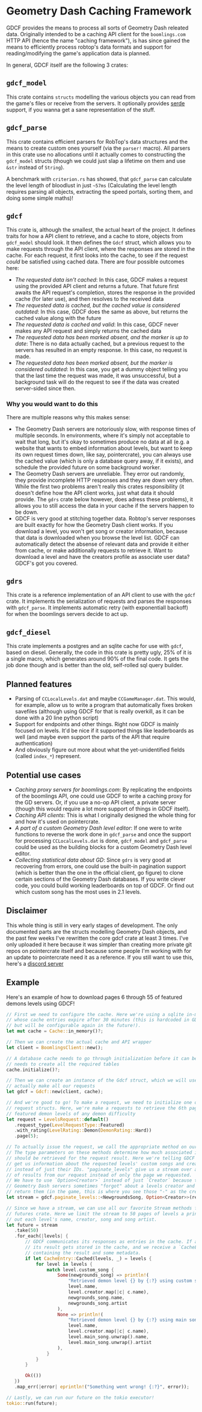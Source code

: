 # Geometry Dash Caching Framework

GDCF provides the means to process all sorts of Geometry Dash releated data. Originally intended to be a caching API client for the `boomlings.com` HTTP API (hence the name "caching framework"), is has since gained the means to efficiently process robtop's data formats and support for reading/modifying the game's application data is planned.

In general, GDCF itself are the following 3 crates:

## `gdcf_model`

This crate contains `structs` modelling the various objects you can read from the game's files or receive from the servers. It optionally provides [serde](https://github.com/serde-rs/serde) support, if you wanna get a sane representation of the stuff.

## `gdcf_parse`

This crate contains efficient parsers for RobTop's data structures and the means to create custom ones yourself (via the `parser!` macro). All parsers in this crate use no allocations until it actually comes to constructing the `gdcf_model` structs (though we could just slap a lifetime on them and use `&str` instead of `String`).

A benchmark with `criterion.rs` has showed, that `gdcf_parse` can calculate the level length of bloodlust in just `~57ms` (Calculating the level length requires parsing all objects, extracting the speed portals, sorting them, and doing some simple maths)!

## `gdcf`

This crate is, although the smallest, the actual heart of the project. It defines traits for how a API client to retrieve, and a cache to store, objects from `gdcf_model` should look. It then defines the `Gdcf` struct, which allows you to make requests through the API client, where the responses are stored in the cache. For each request, it first looks into the cache, to see if the request _could_ be satisfied using cached data. There are four possible outcomes here:

- _The requested data isn't cached_: In this case, GDCF makes a request using the provided API client and returns a future. That future first awaits the API request's completion, stores the response in the provided cache (for later use), and then resolves to the received data
- _The requested data is cached, but the cached value is considered outdated_: In this case, GDCF does the same as above, but returns the cached value along with the future
- _The requested data is cached and valid_: In this case, GDCF never makes any API request and simply returns the cached data
- _The requested data has been marked absent, and the marker is up to date_: There is no data actually cached, but a previous request to the servers has resulted in an empty response. In this case, no request is made.
- _The requested data has been marked absent, but the marker is considered outdated_: In this case, you get a dummy object telling you that the last time the request was made, it was unsuccessful, but a background task will do the request to see if the data was created server-sided since then. 

### Why you would want to do this

There are multiple reasons why this makes sense:

- The Geometry Dash servers are notoriously slow, with response times of multiple seconds. In environments, where it's simply not acceptable to wait that long, but it's okay to sometimes produce no data at all (e.g. a website that wants to embed information about levels, but want to keep its own request times down, like say, pointercrate), you can always use the cached value (which is only a database query away, if it exists), and schedule the provided future on some background worker.
- The Geometry Dash servers are unreliable. They error out randomly, they provide incomplete HTTP responses and they are down very often. While the first two problems aren't really this crates responsibility (it doesn't define how the API client works, just what data it should provide. The `gdrs` crate below however, does adress these problems), it allows you to still access the data in your cache if the servers happen to be down.
- GDCF is very good at stitching together data. Robtop's server responses are built exactly for how the Geometry Dash client works. If you download a level, you won't get song or creator information, because that data is downloaded when you browse the level list. GDCF can automatically detect the absense of relevant data and provide it either from cache, or make additionally requests to retrieve it. Want to download a level and have the creators profile as associate user data? GDCF's got you covered.

## `gdrs`

This crate is a reference implementation of an API client to use with the `gdcf` crate. It implements the serialization of requests and parses the responses with `gdcf_parse`. It implements automatic retry (with exponentiall backoff) for when the boomlings servers decide to act up.

## `gdcf_diesel`

This crate implements a postgres and an sqlite cache for use with `gdcf`, based on diesel. Generally, the code in this crate is pretty ugly, 25% of it is a single macro, which generates around 90% of the final code. It gets the job done though and is better than the old, self-rolled sql query builder.

## Planned features

- Parsing of `CCLocalLevels.dat` and maybe `CCGameManager.dat`. This would, for example, allow us to write a program that automatically fixes broken savefiles (although using GDCF for that is really overkill, as it can be done with a 20 line python script)
- Support for endpoints and other things. Right now GDCF is mainly focused on levels. It'd be nice if it supported things like leaderboards as well (and maybe even support the parts of the API that require authentication)
- And obviously figure out more about what the yet-unidentified fields (called `index_*`) represent.

## Potential use cases

- _Caching proxy servers for boomlings.com_: By replicating the endpoints of the boomlings API, one could use GDCF to write a caching proxy for the GD servers. Or, if you use a no-op API client, a private server (though this would require a lot more support of things in GDCF itself).
- _Caching API clients_: This is what I originally designed the whole thing for and how it's used on pointercrate.
- _A part of a custom Geometry Dash level editor_: If one were to write functions to reverse the work done in `gdcf_parse` and once the support for processing `CCLocalLevels.dat` is done, `gdcf_model` and `gdcf_parse` could be used as the building blocks for a custom Geometry Dash level editor.
- _Collecting statistical data about GD_: Since `gdrs` is very good at recovering from errors, one could use the built-in pagination support (which is better than the one in the official client, go figure) to clone certain sections of the Geometry Dash databases. If you write clever code, you could build working leaderboards on top of GDCF. Or find out which custom song has the most uses in 2.1 levels.

## Disclaimer

This whole thing is still in very early stages of development. The only documented parts are the structs modelling Geometry Dash objects, and the past few weeks I've rewritten the core gdcf crate at least 3 times. I've only uploaded it here because it was simpler than creating more private git repos on pointercrate itself and because some people I'm working with for an update to pointercrate need it as a reference. If you still want to use this, here's a [discord server](https://discord.gg/sQewUEB)

## Example

Here's an example of how to download pages 6 through 55 of featured demons levels using GDCF!

```rust
// First we need to configure the cache. Here we're using a sqlite in-memory database
// whose cache entries expire after 30 minutes (this is hardcoded in GDCF right now,
// but will be configurable again in the future!).
let mut cache = Cache::in_memory()?;

// Then we can create the actual cache and API wrapper
let client = BoomlingsClient::new();

// A database cache needs to go through initialization before it can be used, as it
// needs to create all the required tables
cache.initialize()?;

// Then we can create an instance of the Gdcf struct, which we will use to
// actually make all our requests
let gdcf = Gdcf::new(client, cache);

// And we're good to go! To make a request, we need to initialize one of the
// request structs. Here, we're make a requests to retrieve the 6th page of
// featured demon levels of any demon difficulty
let request = LevelsRequest::default()
   .request_type(LevelRequestType::Featured)
   .with_rating(LevelRating::Demon(DemonRating::Hard))
   .page(5);

// To actually issue the request, we call the appropriate method on our Gdcf instance.
// The type parameters on these methods determine how much associated information
// should be retrieved for the request result. Here we're telling GDCF to also
// get us information about the requested levels' custom songs and creators
// instead of just their IDs. "paginate_levels" give us a stream over all pages
// of results from our request instead of only the page we requested.
// We have to use `Option<Creator>` instead of just `Creator` because the
// Geometry Dash servers sometimes "forgot" about a levels creator and simply do not
// return them (in the game, this is where you see those "-" as the creator name)
let stream = gdcf.paginate_levels::<NewgroundsSong, Option<Creator>>(request)?;

// Since we have a stream, we can use all our favorite Stream methods from the
// futures crate. Here we limit the stream to 50 pages of levels a print
// out each level's name, creator, song and song artist.
let future = stream
   .take(50)
   .for_each(|levels| {
       // GDCF communicates its responses as entries in the cache. If a request was succesful,
       // its result gets stored in the cache, and we receive a `CacheEntry::Cached` variant,
       // containing the result and some metadata.
       if let CacheEntry::Cached(levels, _) = levels {
           for level in levels {
               match level.custom_song {
                   Some(newgrounds_song) => println!(
                       "Retrieved demon level {} by {:?} using custom song {} by {}",
                       level.name,
                       level.creator.map(|c| c.name),
                       newgrounds_song.name,
                       newgrounds_song.artist
                   ),
                   None => println!(
                       "Retrieved demon level {} by {:?} using main song {} by {}",
                       level.name,
                       level.creator.map(|c| c.name),
                       level.main_song.unwrap().name,
                       level.main_song.unwrap().artist
                   ),
               }
           }
       }

       Ok(())
   })
   .map_err(|error| eprintln!("Something went wrong! {:?}", error));

// Lastly, we can run our future on the tokio executor!
tokio::run(future);
```
